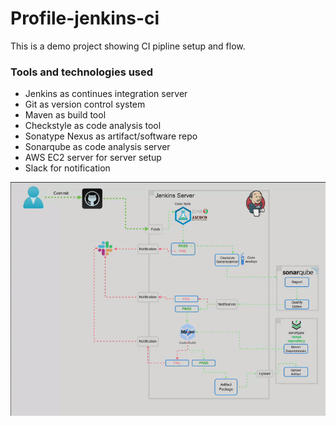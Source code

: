 # Profile-jenkins-ci
This is a demo project showing CI pipline setup and flow.

### Tools  and technologies used

- Jenkins as continues integration server
- Git as version control system
- Maven as build tool
- Checkstyle as code analysis tool
- Sonatype Nexus as artifact/software repo 
- Sonarqube as code analysis server
- AWS EC2 server for server setup
- Slack for notification

![Project diagram](images/profile-jenkins-ci.gif)
